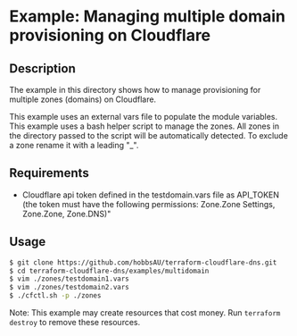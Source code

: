 # Example: Managing multiple domain provisioning on Cloudflare

## Description
The example in this directory shows how to manage provisioning for multiple zones (domains) on Cloudflare.

This example uses an external vars file to populate the module variables. This example uses a bash helper script to manage the zones. All zones in the directory passed to the script will be automatically detected. To exclude a zone rename it with a leading "\_".

## Requirements
- Cloudflare api token defined in the testdomain.vars file as API_TOKEN (the token must have the following permissions: Zone.Zone Settings, Zone.Zone, Zone.DNS)" 

## Usage
```bash
$ git clone https://github.com/hobbsAU/terraform-cloudflare-dns.git
$ cd terraform-cloudflare-dns/examples/multidomain
$ vim ./zones/testdomain1.vars
$ vim ./zones/testdomain2.vars
$ ./cfctl.sh -p ./zones
```

Note: This example may create resources that cost money. Run `terraform destroy` to remove these resources.

